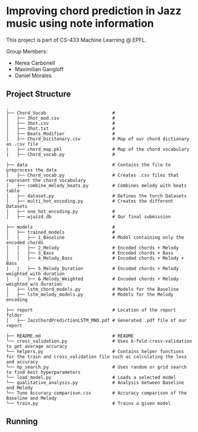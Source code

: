 # Improving chord prediction in Jazz music using note information

This project is part of CS-433 Machine Learning @ EPFL.

Group Members:
- Nerea Carbonell
- Maximilian Gangloff
- Daniel Morales

## Project Structure

    .
    ├── Chord_Vocab                         # 
    │   ├── 3hot_mod.csv                    # 
    │   ├── 3hot.csv                        # 
    │   ├── 3hot.txt                        # 
    │   ├── Beats_Modifier                  # 
    │   ├── Chord_Dicitonary.csv            # Map of our chord dictionary as .csv file
    |   ├── chord_map.pkl                   # Map of the chord vocabulary
    |   ├── Chord_vocab.py                  # 

    ├── data                                # Contains the file to preprocess the data
    │   ├── Chord_vocab.py                  # Creates .csv files that represent the chord vocabulary
    │   ├── combine_melody_beats.py         # Combines melody with beats table
    │   ├── dataset.py                      # Defines the torch Datasets
    │   ├── multi_hot_encoding.py           # Creates the different Datasets
    │   ├── one_hot_encoding.py             # 
    │   ├── wjazzd.db                       # Our final submission

    ├── models                              # 
    │   ├── trained_models                  # 
    │   |   ├── 1_Baseline                  # Model containing only the encoded chords
    │   |   ├── 2_Melody                    # Encoded chords + Melody
    │   |   ├── 3_Bass                      # Encoded chords + Bass
    │   |   ├── 4_Melody_Bass               # Encoded chords + Melody + Bass
    │   |   ├── 5_Melody_Duration           # Encoded chords + Melody weighted with duration
    │   |   ├── 6_Melody_Weighted           # Encoded chords + Melody weighted w/o duration
    │   ├── lstm_chord_models.py            # Models for the Baseline
    │   ├── lstm_melody_models.py           # Models for the Melody encoding

    ├── report                              # Location of the report folder
    │   ├── JazzChordPredictionLSTM_MND.pdf # Generated .pdf file of our report

    ├── README.md                           # README
    └── cross_validation.py                 # Uses k-fold cross-validation to get average accuracy
    └── helpers.py                          # Contains helper functions for the train and cross_validation file such as calculating the loss and accuracy
    └── hp_search.py                        # Uses random or grid search to find best hyperparameters
    └── load_model.py                       # Loads a selected model
    └── qualitative_analysis.py             # Analysis between Baseline and Melody
    └── Tune Accuracy comparison.csv        # Accuracy comparison of the Baseline and Melody
    └── train.py                            # Trains a given model

## Running

